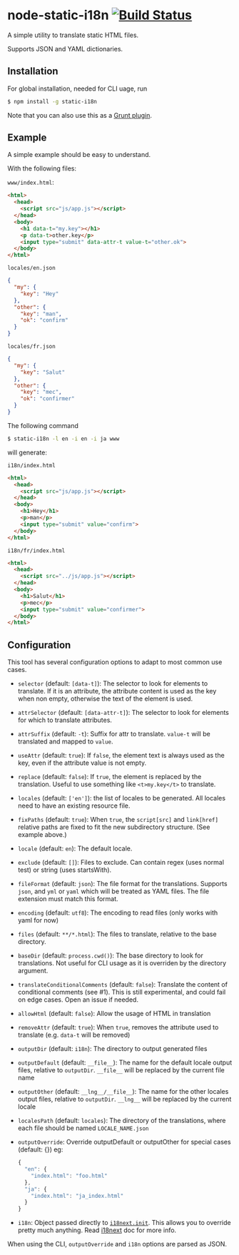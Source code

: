 # node-static-i18n [![Build Status](https://travis-ci.org/claudetech/node-static-i18n.svg?branch=master)](https://travis-ci.org/claudetech/node-static-i18n)

A simple utility to translate static HTML files.

Supports JSON and YAML dictionaries.

## Installation

For global installation, needed for CLI uage, run

```sh
$ npm install -g static-i18n
```

Note that you can also use this as a [Grunt plugin](https://github.com/claudetech/grunt-i18n-static).

## Example

A simple example should be easy to understand.

With the following files:

`www/index.html`:

```html
<html>
  <head>
    <script src="js/app.js"></script>
  </head>
  <body>
    <h1 data-t="my.key"></h1>
    <p data-t>other.key</p>
    <input type="submit" data-attr-t value-t="other.ok">
  </body>
</html>
```

`locales/en.json`

```json
{
  "my": {
    "key": "Hey"
  },
  "other": {
    "key": "man",
    "ok": "confirm"
  }
}
```

`locales/fr.json`

```json
{
  "my": {
    "key": "Salut"
  },
  "other": {
    "key": "mec",
    "ok": "confirmer"
  }
}
```

The following command

```sh
$ static-i18n -l en -i en -i ja www
```

will generate:

`i18n/index.html`

```html
<html>
  <head>
    <script src="js/app.js"></script>
  </head>
  <body>
    <h1>Hey</h1>
    <p>man</p>
    <input type="submit" value="confirm">
  </body>
</html>
```

`i18n/fr/index.html`

```html
<html>
  <head>
    <script src="../js/app.js"></script>
  </head>
  <body>
    <h1>Salut</h1>
    <p>mec</p>
    <input type="submit" value="confirmer">
  </body>
</html>
```

## Configuration

This tool has several configuration options to adapt to most common use cases.

* `selector` (default: `[data-t]`): The selector to look for elements to translate. If it is an attribute, the attribute content is used as the key when non empty, otherwise the text of the element is used.
* `attrSelector` (default: `[data-attr-t]`): The selector to look for elements
for which to translate attributes.
* `attrSuffix` (default: `-t`): Suffix for attr to translate. `value-t` will be translated and mapped to `value`.
* `useAttr` (default: `true`): If `false`, the element text is always used as the key, even if the attribute value is not empty.
* `replace` (default: `false`): If `true`, the element is replaced by the translation. Useful to use something like `<t>my.key</t>` to translate.
* `locales` (default: `['en']`): the list of locales to be generated.
  All locales need to have an existing resource file.
* `fixPaths` (default: `true`): When `true`, the `script[src]` and `link[href]`  relative paths are fixed to fit the new subdirectory structure. (See example above.)
* `locale` (default: `en`): The default locale.
* `exclude` (default: `[]`): Files to exclude. Can contain regex (uses normal test) or string (uses startsWith).
* `fileFormat` (default: `json`): The file format for the translations.
  Supports `json`, and `yml` or `yaml` which will be treated as YAML files. The file extension must match this format.
* `encoding` (default: `utf8`): The encoding to read files (only works with yaml for now)
* `files` (default: `**/*.html`): The files to translate, relative to the base directory.
* `baseDir` (default: `process.cwd()`): The base directory to look for translations. Not useful for CLI usage as it is overriden by the directory argument.
* `translateConditionalComments` (default: `false`): Translate the content of conditional comments (see #1). This is still experimental, and could fail on edge cases. Open an issue if needed.
* `allowHtml` (default: `false`): Allow the usage of HTML in translation
* `removeAttr` (default: `true`): When `true`, removes the attribute used to translate (e.g. `data-t` will be removed)
* `outputDir` (default: `i18n`): The directory to output generated files
* `outputDefault` (default: `__file__`): The name for the default locale output files, relative to `outputDir`. `__file__` will be replaced by the
 current file name
* `outputOther` (default: `__lng__/__file__`): The name for the other locales output files, relative to `outputDir`. `__lng__` will be replaced
  by the current locale
* `localesPath` (default: `locales`): The directory of the translations, where
  each file should be named `LOCALE_NAME.json`
* `outputOverride`: Override outputDefault or outputOther for special cases (default: {})
  eg:

    ```javascript
    {
      "en": {
        "index.html": "foo.html"
      },
      "ja": {
        "index.html": "ja_index.html"
      }
    }
    ```
* `i18n`: Object passed directly to [`i18next.init`](http://i18next.com/pages/doc_init.html). This allows you to override pretty much anything. Read [i18next](http://i18next.com/) doc for more info.

When using the CLI, `outputOverride` and `i18n` options are parsed as JSON.
